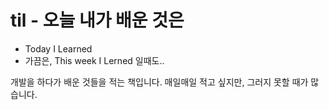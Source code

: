 # til - 오늘 내가 배운 것은

- Today I Learned
- 가끔은, This week I Lerned 일때도..

개발을 하다가 배운 것들을 적는 책입니다. 매일매일 적고 싶지만, 그러지 못할 때가 많습니다.
